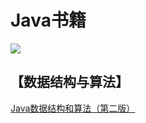 # Java书籍
![](http://onmer39jj.bkt.clouddn.com/18-2-28/36839335.jpg)
## 【数据结构与算法】
[Java数据结构和算法（第二版）]()
